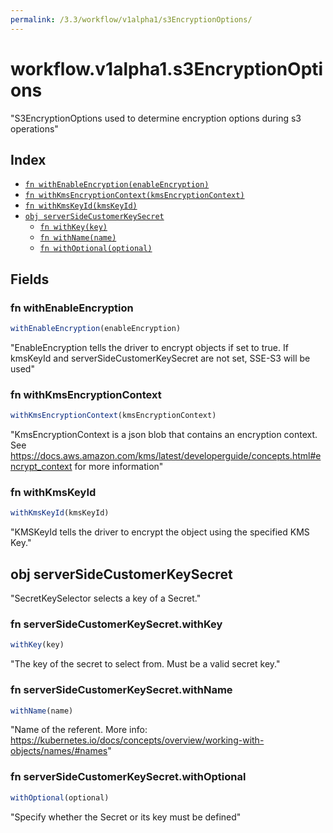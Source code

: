 ```yaml
---
permalink: /3.3/workflow/v1alpha1/s3EncryptionOptions/
---
```


# workflow.v1alpha1.s3EncryptionOptions

"S3EncryptionOptions used to determine encryption options during s3 operations"

## Index

* [`fn withEnableEncryption(enableEncryption)`](#fn-withenableencryption)
* [`fn withKmsEncryptionContext(kmsEncryptionContext)`](#fn-withkmsencryptioncontext)
* [`fn withKmsKeyId(kmsKeyId)`](#fn-withkmskeyid)
* [`obj serverSideCustomerKeySecret`](#obj-serversidecustomerkeysecret)
  * [`fn withKey(key)`](#fn-serversidecustomerkeysecretwithkey)
  * [`fn withName(name)`](#fn-serversidecustomerkeysecretwithname)
  * [`fn withOptional(optional)`](#fn-serversidecustomerkeysecretwithoptional)

## Fields

### fn withEnableEncryption

```ts
withEnableEncryption(enableEncryption)
```

"EnableEncryption tells the driver to encrypt objects if set to true. If kmsKeyId and serverSideCustomerKeySecret are not set, SSE-S3 will be used"

### fn withKmsEncryptionContext

```ts
withKmsEncryptionContext(kmsEncryptionContext)
```

"KmsEncryptionContext is a json blob that contains an encryption context. See https://docs.aws.amazon.com/kms/latest/developerguide/concepts.html#encrypt_context for more information"

### fn withKmsKeyId

```ts
withKmsKeyId(kmsKeyId)
```

"KMSKeyId tells the driver to encrypt the object using the specified KMS Key."

## obj serverSideCustomerKeySecret

"SecretKeySelector selects a key of a Secret."

### fn serverSideCustomerKeySecret.withKey

```ts
withKey(key)
```

"The key of the secret to select from.  Must be a valid secret key."

### fn serverSideCustomerKeySecret.withName

```ts
withName(name)
```

"Name of the referent. More info: https://kubernetes.io/docs/concepts/overview/working-with-objects/names/#names"

### fn serverSideCustomerKeySecret.withOptional

```ts
withOptional(optional)
```

"Specify whether the Secret or its key must be defined"